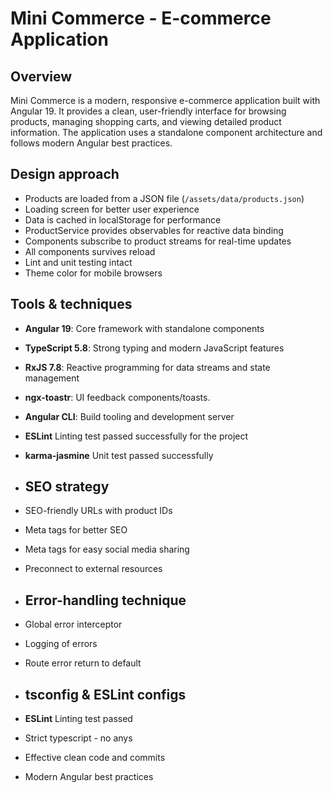 # Mini Commerce - E-commerce Application

## Overview

Mini Commerce is a modern, responsive e-commerce application built with Angular 19. It provides a clean, user-friendly interface for browsing products, managing shopping carts, and viewing detailed product information. The application uses a standalone component architecture and follows modern Angular best practices.

## Design approach
- Products are loaded from a JSON file (`/assets/data/products.json`)
- Loading screen for better user experience
- Data is cached in localStorage for performance
- ProductService provides observables for reactive data binding
- Components subscribe to product streams for real-time updates
- All components survives reload
- Lint and unit testing intact
- Theme color for mobile browsers

## Tools & techniques
- **Angular 19**: Core framework with standalone components
- **TypeScript 5.8**: Strong typing and modern JavaScript features
- **RxJS 7.8**: Reactive programming for data streams and state management
- **ngx-toastr**: UI feedback components/toasts.
- **Angular CLI**: Build tooling and development server
- **ESLint** Linting test passed successfully for the project
- **karma-jasmine** Unit test passed successfully

- ## SEO strategy
- SEO-friendly URLs with product IDs
- Meta tags for better SEO
- Meta tags for easy social media sharing
- Preconnect to external resources

- ## Error-handling technique
- Global error interceptor
- Logging of errors
- Route error return to default

- ## tsconfig & ESLint configs
- **ESLint** Linting test passed
- Strict typescript - no anys
- Effective clean code and commits
- Modern Angular best practices






